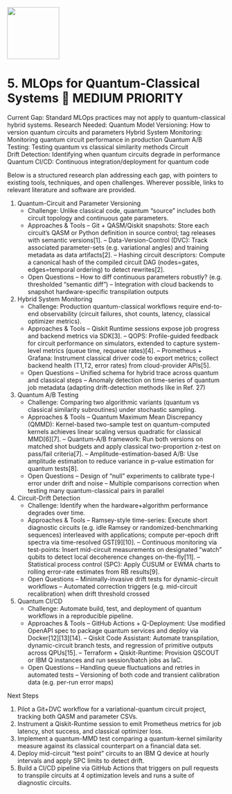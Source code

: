 <img src="https://r2cdn.perplexity.ai/pplx-full-logo-primary-dark%402x.png" class="logo" width="120"/>

# 5. MLOps for Quantum-Classical Systems 🔄 MEDIUM PRIORITY

Current Gap: Standard MLOps practices may not apply to quantum-classical hybrid systems.
Research Needed:
Quantum Model Versioning: How to version quantum circuits and parameters
Hybrid System Monitoring: Monitoring quantum circuit performance in production
Quantum A/B Testing: Testing quantum vs classical similarity methods
Circuit Drift Detection: Identifying when quantum circuits degrade in performance
Quantum CI/CD: Continuous integration/deployment for quantum code

Below is a structured research plan addressing each gap, with pointers to existing tools, techniques, and open challenges. Wherever possible, links to relevant literature and software are provided.

1. Quantum-Circuit and Parameter Versioning
    - Challenge: Unlike classical code, quantum “source” includes both circuit topology and continuous gate parameters.
    - Approaches \& Tools
– Git + QASM/Qiskit snapshots: Store each circuit’s QASM or Python definition in source control; tag releases with semantic versions[1].
– Data-Version-Control (DVC): Track associated parameter-sets (e.g. variational angles) and training metadata as data artifacts[2].
– Hashing circuit descriptors: Compute a canonical hash of the compiled circuit DAG (nodes=gates, edges=temporal ordering) to detect rewrites[2].
    - Open Questions
– How to diff continuous parameters robustly? (e.g. thresholded “semantic diff”)
– Integration with cloud backends to snapshot hardware-specific transpilation outputs
2. Hybrid System Monitoring
    - Challenge: Production quantum-classical workflows require end-to-end observability (circuit failures, shot counts, latency, classical optimizer metrics).
    - Approaches \& Tools
– Qiskit Runtime sessions expose job progress and backend metrics via SDK[3].
– QOPS: Profile-guided feedback for circuit performance on simulators, extended to capture system-level metrics (queue time, requeue rates)[4].
– Prometheus + Grafana: Instrument classical driver code to export metrics; collect backend health (T1,T2, error rates) from cloud-provider APIs[5].
    - Open Questions
– Unified schema for hybrid trace across quantum and classical steps
– Anomaly detection on time-series of quantum job metadata (adapting drift-detection methods like in Ref. 27)
3. Quantum A/B Testing
    - Challenge: Comparing two algorithmic variants (quantum vs classical similarity subroutines) under stochastic sampling.
    - Approaches \& Tools
– Quantum Maximum Mean Discrepancy (QMMD): Kernel-based two-sample test on quantum-computed kernels achieves linear scaling versus quadratic for classical MMD[6][7].
– Quantum-A/B framework: Run both versions on matched shot budgets and apply classical two-proportion z-test on pass/fail criteria[7].
– Amplitude-estimation-based A/B: Use amplitude estimation to reduce variance in p-value estimation for quantum tests[8].
    - Open Questions
– Design of “null” experiments to calibrate type-I error under drift and noise
– Multiple comparisons correction when testing many quantum-classical pairs in parallel
4. Circuit-Drift Detection
    - Challenge: Identify when the hardware+algorithm performance degrades over time.
    - Approaches \& Tools
– Ramsey-style time-series: Execute short diagnostic circuits (e.g. idle Ramsey or randomized-benchmarking sequences) interleaved with applications; compute per-epoch drift spectra via time-resolved GST[9][10].
– Continuous monitoring via test-points: Insert mid-circuit measurements on designated “watch” qubits to detect local decoherence changes on-the-fly[11].
– Statistical process control (SPC): Apply CUSUM or EWMA charts to rolling error-rate estimates from RB results[9].
    - Open Questions
– Minimally-invasive drift tests for dynamic-circuit workflows
– Automated correction triggers (e.g. mid-circuit recalibration) when drift threshold crossed
5. Quantum CI/CD
    - Challenge: Automate build, test, and deployment of quantum workflows in a reproducible pipeline.
    - Approaches \& Tools
– GitHub Actions + Q-Deployment: Use modified OpenAPI spec to package quantum services and deploy via Docker[12][13][14].
– Qiskit Code Assistant: Automate transpilation, dynamic-circuit branch tests, and regression of primitive outputs across QPUs[15].
– Terraform + Qiskit-Runtime: Provision QSCOUT or IBM Q instances and run session/batch jobs as IaC.
    - Open Questions
– Handling queue fluctuations and retries in automated tests
– Versioning of both code and transient calibration data (e.g. per-run error maps)

Next Steps

1. Pilot a Git+DVC workflow for a variational-quantum circuit project, tracking both QASM and parameter CSVs.
2. Instrument a Qiskit-Runtime session to emit Prometheus metrics for job latency, shot success, and classical optimizer loss.
3. Implement a quantum-MMD test comparing a quantum-kernel similarity measure against its classical counterpart on a financial data set.
4. Deploy mid-circuit “test point” circuits to an IBM Q device at hourly intervals and apply SPC limits to detect drift.
5. Build a CI/CD pipeline via GitHub Actions that triggers on pull requests to transpile circuits at 4 optimization levels and runs a suite of diagnostic circuits.
